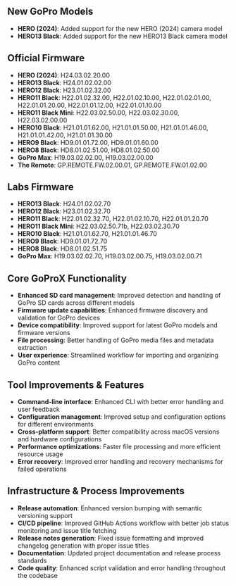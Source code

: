 ## New GoPro Models
- **HERO (2024)**: Added support for the new HERO (2024) camera model
- **HERO13 Black**: Added support for the new HERO13 Black camera model

## Official Firmware
- **HERO (2024)**: H24.03.02.20.00
- **HERO13 Black**: H24.01.02.02.00
- **HERO12 Black**: H23.01.02.32.00
- **HERO11 Black**: H22.01.02.32.00, H22.01.02.10.00, H22.01.02.01.00, H22.01.01.20.00, H22.01.01.12.00, H22.01.01.10.00
- **HERO11 Black Mini**: H22.03.02.50.00, H22.03.02.30.00, H22.03.02.00.00
- **HERO10 Black**: H21.01.01.62.00, H21.01.01.50.00, H21.01.01.46.00, H21.01.01.42.00, H21.01.01.30.00
- **HERO9 Black**: HD9.01.01.72.00, HD9.01.01.60.00
- **HERO8 Black**: HD8.01.02.51.00, HD8.01.02.50.00
- **GoPro Max**: H19.03.02.02.00, H19.03.02.00.00
- **The Remote**: GP.REMOTE.FW.02.00.01, GP.REMOTE.FW.01.02.00

## Labs Firmware
- **HERO13 Black**: H24.01.02.02.70
- **HERO12 Black**: H23.01.02.32.70
- **HERO11 Black**: H22.01.02.32.70, H22.01.02.10.70, H22.01.01.20.70
- **HERO11 Black Mini**: H22.03.02.50.71b, H22.03.02.30.70
- **HERO10 Black**: H21.01.01.62.70, H21.01.01.46.70
- **HERO9 Black**: HD9.01.01.72.70
- **HERO8 Black**: HD8.01.02.51.75
- **GoPro Max**: H19.03.02.02.70, H19.03.02.00.75, H19.03.02.00.71

## Core GoProX Functionality
- **Enhanced SD card management**: Improved detection and handling of GoPro SD cards across different models
- **Firmware update capabilities**: Enhanced firmware discovery and validation for GoPro devices
- **Device compatibility**: Improved support for latest GoPro models and firmware versions
- **File processing**: Better handling of GoPro media files and metadata extraction
- **User experience**: Streamlined workflow for importing and organizing GoPro content

## Tool Improvements & Features
- **Command-line interface**: Enhanced CLI with better error handling and user feedback
- **Configuration management**: Improved setup and configuration options for different environments
- **Cross-platform support**: Better compatibility across macOS versions and hardware configurations
- **Performance optimizations**: Faster file processing and more efficient resource usage
- **Error recovery**: Improved error handling and recovery mechanisms for failed operations

## Infrastructure & Process Improvements
- **Release automation**: Enhanced version bumping with semantic versioning support
- **CI/CD pipeline**: Improved GitHub Actions workflow with better job status monitoring and issue title fetching
- **Release notes generation**: Fixed issue formatting and improved changelog generation with proper issue titles
- **Documentation**: Updated project documentation and release process standards
- **Code quality**: Enhanced script validation and error handling throughout the codebase 